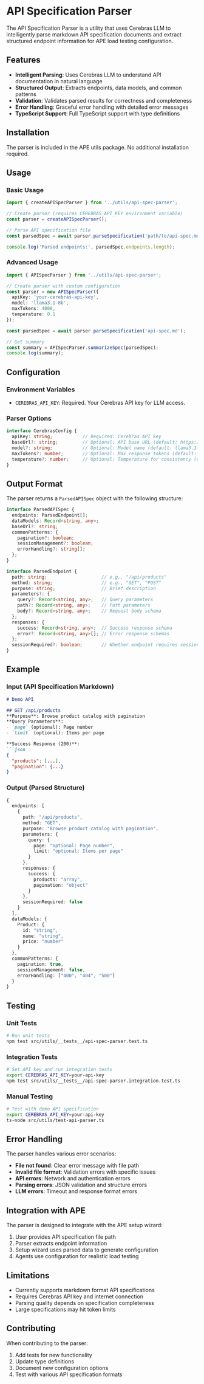 # API Specification Parser

The API Specification Parser is a utility that uses Cerebras LLM to intelligently parse markdown API specification documents and extract structured endpoint information for APE load testing configuration.

## Features

- **Intelligent Parsing**: Uses Cerebras LLM to understand API documentation in natural language
- **Structured Output**: Extracts endpoints, data models, and common patterns
- **Validation**: Validates parsed results for correctness and completeness
- **Error Handling**: Graceful error handling with detailed error messages
- **TypeScript Support**: Full TypeScript support with type definitions

## Installation

The parser is included in the APE utils package. No additional installation required.

## Usage

### Basic Usage

```typescript
import { createAPISpecParser } from '../utils/api-spec-parser';

// Create parser (requires CEREBRAS_API_KEY environment variable)
const parser = createAPISpecParser();

// Parse API specification file
const parsedSpec = await parser.parseSpecification('path/to/api-spec.md');

console.log('Parsed endpoints:', parsedSpec.endpoints.length);
```

### Advanced Usage

```typescript
import { APISpecParser } from '../utils/api-spec-parser';

// Create parser with custom configuration
const parser = new APISpecParser({
  apiKey: 'your-cerebras-api-key',
  model: 'llama3.1-8b',
  maxTokens: 4000,
  temperature: 0.1
});

const parsedSpec = await parser.parseSpecification('api-spec.md');

// Get summary
const summary = APISpecParser.summarizeSpec(parsedSpec);
console.log(summary);
```

## Configuration

### Environment Variables

- `CEREBRAS_API_KEY`: Required. Your Cerebras API key for LLM access.

### Parser Options

```typescript
interface CerebrasConfig {
  apiKey: string;           // Required: Cerebras API key
  baseUrl?: string;         // Optional: API base URL (default: https://api.cerebras.ai)
  model?: string;           // Optional: Model name (default: llama3.1-8b)
  maxTokens?: number;       // Optional: Max response tokens (default: 4000)
  temperature?: number;     // Optional: Temperature for consistency (default: 0.1)
}
```

## Output Format

The parser returns a `ParsedAPISpec` object with the following structure:

```typescript
interface ParsedAPISpec {
  endpoints: ParsedEndpoint[];
  dataModels: Record<string, any>;
  baseUrl?: string;
  commonPatterns: {
    pagination?: boolean;
    sessionManagement?: boolean;
    errorHandling?: string[];
  };
}

interface ParsedEndpoint {
  path: string;                    // e.g., "/api/products"
  method: string;                  // e.g., "GET", "POST"
  purpose: string;                 // Brief description
  parameters?: {
    query?: Record<string, any>;   // Query parameters
    path?: Record<string, any>;    // Path parameters
    body?: Record<string, any>;    // Request body schema
  };
  responses: {
    success: Record<string, any>;  // Success response schema
    error?: Record<string, any>[]; // Error response schemas
  };
  sessionRequired?: boolean;       // Whether endpoint requires session
}
```

## Example

### Input (API Specification Markdown)

```markdown
# Demo API

## GET /api/products
**Purpose**: Browse product catalog with pagination
**Query Parameters**:
- `page` (optional): Page number
- `limit` (optional): Items per page

**Success Response (200)**:
```json
{
  "products": [...],
  "pagination": {...}
}
```

### Output (Parsed Structure)

```typescript
{
  endpoints: [
    {
      path: "/api/products",
      method: "GET",
      purpose: "Browse product catalog with pagination",
      parameters: {
        query: {
          page: "optional: Page number",
          limit: "optional: Items per page"
        }
      },
      responses: {
        success: {
          products: "array",
          pagination: "object"
        }
      },
      sessionRequired: false
    }
  ],
  dataModels: {
    Product: {
      id: "string",
      name: "string",
      price: "number"
    }
  },
  commonPatterns: {
    pagination: true,
    sessionManagement: false,
    errorHandling: ["400", "404", "500"]
  }
}
```

## Testing

### Unit Tests

```bash
# Run unit tests
npm test src/utils/__tests__/api-spec-parser.test.ts
```

### Integration Tests

```bash
# Set API key and run integration tests
export CEREBRAS_API_KEY=your-api-key
npm test src/utils/__tests__/api-spec-parser.integration.test.ts
```

### Manual Testing

```bash
# Test with demo API specification
export CEREBRAS_API_KEY=your-api-key
ts-node src/utils/test-api-parser.ts
```

## Error Handling

The parser handles various error scenarios:

- **File not found**: Clear error message with file path
- **Invalid file format**: Validation errors with specific issues
- **API errors**: Network and authentication errors
- **Parsing errors**: JSON validation and structure errors
- **LLM errors**: Timeout and response format errors

## Integration with APE

The parser is designed to integrate with the APE setup wizard:

1. User provides API specification file path
2. Parser extracts endpoint information
3. Setup wizard uses parsed data to generate configuration
4. Agents use configuration for realistic load testing

## Limitations

- Currently supports markdown format API specifications
- Requires Cerebras API key and internet connection
- Parsing quality depends on specification completeness
- Large specifications may hit token limits

## Contributing

When contributing to the parser:

1. Add tests for new functionality
2. Update type definitions
3. Document new configuration options
4. Test with various API specification formats